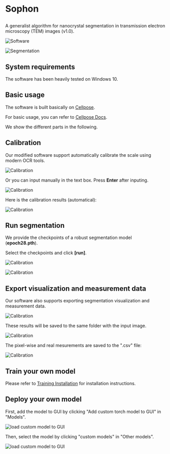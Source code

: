 # <p>  <b>Sophon </b> </p>

A generalist algorithm for nanocrystal segmentation in transmission electron microscopy (TEM) images (v1.0).

![Software](../assets/software.png)

![Segmentation](../assets/1-0001_visualization.png)

## System requirements

The software has been heavily tested on Windows 10.

## Basic usage

The software is built basically on [Cellpose](https://github.com/MouseLand/cellpose).

For basic usage, you can refer to [Cellpose Docs](https://cellpose.readthedocs.io/en/latest/gui.html#using-the-gui).

We show the different parts in the following.

## Calibration

Our modified software support automatically calibrate the scale using modern OCR tools.

![Calibration](../assets/cailbration1.png)

Or you can input manually in the text box. Press **Enter** after inputing.

![Calibration](../assets/cailbration3.png)

Here is the calibration results (automatical):

![Calibration](../assets/cailbration2.png)

## Run segmentation

We provide the checkpoints of a robust segmentation model (**epoch28.pth**).

Select the checkpoints and click **[run]**.

![Calibration](../assets/run1.png)

![Calibration](../assets/run2.png)

## Export visualization and measurement data

Our software also supports exporting segmentation visualization and measurement data.

![Calibration](../assets/export.png)

These results will be saved to the same folder with the input image.

![Calibration](../assets/export2.png)

The pixel-wise and real mesurements are saved to the ".csv" file:

![Calibration](../assets/measurement.png)

## Train your own model

Please refer to [Training Installation](train/README.md) for installation instructions.

## Deploy your own model

First, add the model to GUI by clicking "Add custom torch model to GUI" in "Models".

![load custom model to GUI](../assets/load_model.png)

Then, select the model by clicking "custom models" in "Other models".

![load custom model to GUI](../assets/load_model2.png)
